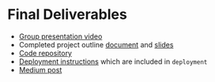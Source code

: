 # Final Deliverables
- [Group presentation video]()
- Completed project outline [document](milestone4_FinalReport_AutoCap.md) and [slides](milestone4_FinalSlides_AutoCap.pptx)
- [Code repository](https://github.com/kamodulin/AC215_AutoCap)
- [Deployment instructions](../../deployment/README.md) which are included in `deployment`
- [Medium post](https://medium.com/@truejamesparker/image-captioning-on-gcp-7dff30838dbe)